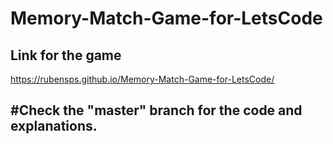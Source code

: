 # Memory-Match-Game-for-LetsCode

## Link for the game
https://rubensps.github.io/Memory-Match-Game-for-LetsCode/

## #Check the "master" branch for the code and explanations.
